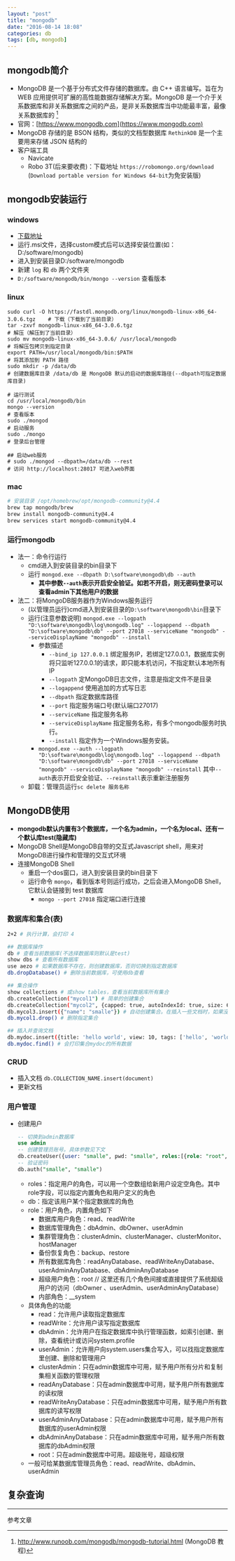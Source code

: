 ```yaml
---
layout: "post"
title: "mongodb"
date: "2016-08-14 18:08"
categories: db
tags: [db, mongodb]
---
```


## mongodb简介

- MongoDB 是一个基于分布式文件存储的数据库。由 C++ 语言编写。旨在为 WEB 应用提供可扩展的高性能数据存储解决方案。MongoDB 是一个介于关系数据库和非关系数据库之间的产品，是非关系数据库当中功能最丰富，最像关系数据库的 [^1]
- 官网：[https://www.mongodb.com](https://www.mongodb.com)
- MongoDB 存储的是 BSON 结构，类似的文档型数据库 `RethinkDB` 是一个主要用来存储 JSON 结构的
- 客户端工具
    - Navicate
    - Robo 3T(后来要收费)：下载地址 `https://robomongo.org/download` (`Download portable version for Windows 64-bit`为免安装版)

## mongodb安装运行

### windows

- [下载地址](https://www.mongodb.com/dr/fastdl.mongodb.org/win32/mongodb-win32-x86_64-2008plus-ssl-3.2.8-signed.msi/download)
- 运行.msi文件，选择custom模式后可以选择安装位置(如：D:/software/mongodb)
- 进入到安装目录D:/software/mongodb
- 新建 `log` 和 `db` 两个文件夹
- `D:/software/mongodb/bin/mongo --version` 查看版本

### linux

```shell
sudo curl -O https://fastdl.mongodb.org/linux/mongodb-linux-x86_64-3.0.6.tgz    # 下载（下载到了当前目录）
tar -zxvf mongodb-linux-x86_64-3.0.6.tgz                                        # 解压（解压到了当前目录）
sudo mv mongodb-linux-x86_64-3.0.6/ /usr/local/mongodb                          # 将解压包拷贝到指定目录
export PATH=/usr/local/mongodb/bin:$PATH                                        # 将其添加到 PATH 路径
sudo mkdir -p /data/db                                                          # 创建数据库目录 /data/db 是 MongoDB 默认的启动的数据库路径(--dbpath可指定数据库目录)

# 运行测试
cd /usr/local/mongodb/bin
mongo --version                                                                 # 查看版本
sudo ./mongod                                                                   # 启动服务
sudo ./mongo                                                                    # 登录后台管理

## 启动web服务
# sudo ./mongod --dbpath=/data/db --rest                                        # 访问 http://localhost:28017 可进入web界面
```

### mac

```bash
# 安装目录 /opt/homebrew/opt/mongodb-community@4.4
brew tap mongodb/brew
brew install mongodb-community@4.4
brew services start mongodb-community@4.4
```

### 运行mongodb

- 法一：命令行运行
  - cmd进入到安装目录的bin目录下
  - 运行 `mongod.exe --dbpath D:\software\mongodb\db --auth`
      - **其中参数`--auth`表示开启安全验证。如若不开启，则无密码登录可以查看admin下其他用户的数据**
- 法二：将MongoDB服务器作为Windows服务运行
    - (以管理员运行)cmd进入到安装目录的`D:\software\mongodb\bin`目录下
    - 运行(注意参数说明) `mongod.exe --logpath "D:\software\mongodb\log\mongodb.log" --logappend --dbpath "D:\software\mongodb\db" --port 27018 --serviceName "mongodb" --serviceDisplayName "mongodb" --install`
        - 参数描述
            - `--bind_ip 127.0.0.1`	绑定服务IP，若绑定127.0.0.1，数据库实例将只监听127.0.0.1的请求，即只能本机访问，不指定默认本地所有IP
            - `--logpath`	定MongoDB日志文件，注意是指定文件不是目录
            - `--logappend`	使用追加的方式写日志
            - `--dbpath`	指定数据库路径
            - `--port`	指定服务端口号(默认端口27017)
            - `--serviceName`	指定服务名称
            - `--serviceDisplayName`	指定服务名称，有多个mongodb服务时执行。
            - `--install`	指定作为一个Windows服务安装。
        - `mongod.exe --auth --logpath "D:\software\mongodb\log\mongodb.log" --logappend --dbpath "D:\software\mongodb\db" --port 27018 --serviceName "mongodb" --serviceDisplayName "mongodb" --reinstall` 其中`--auth`表示开启安全验证、`--reinstall`表示重新注册服务
    - 卸载：管理员运行`sc delete 服务名称`

## MongoDB使用

- **mongodb默认内置有3个数据库，一个名为admin，一个名为local、还有一个默认库test(隐藏库)**
- MongoDB Shell是MongoDB自带的交互式Javascript shell，用来对MongoDB进行操作和管理的交互式环境
- 连接MongoDB Shell
    - 重启一个dos窗口，进入到安装目录的bin目录下
    - 运行命令 `mongo`，看到版本号则运行成功，之后会进入MongoDB Shell，它默认会链接到 test 数据库
        - `mongo --port 27018` 指定端口进行连接

### 数据库和集合(表)

```bash
2+2 # 执行计算，会打印 4

## 数据库操作
db # 查看当前数据库(不选择数据库则默认是test)
show dbs # 查看所有数据库
use aezo # 如果数据库不存在，则创建数据库，否则切换到指定数据库
db.dropDatabase() # 删除当前数据库，可使用db查看

## 集合操作
show collections # 或show tables，查看当前数据库所有集合
db.createCollection("mycol1") # 简单的创建集合
db.createCollection("mycol2", {capped: true, autoIndexId: true, size: 6142800, max: 10000}) # 创建集合并指定参数。此时为创建固定集合(capped: true)，自动在 _id 字段创建索引(autoIndexId: true)，整个集合空间大小 6142800 KB, 文档最大个数为 10000 个
db.mycol3.insert({"name": "smalle"}) # 自动创建集合。在插入一些文档时，如果没有对应集合，MongoDB 会自动创建集合
db.mycol1.drop() # 删除指定集合

## 插入并查询文档
db.mydoc.insert({title: 'hello world', view: 10, tags: ['hello', 'world']}) # 插入成功会自动创建_id字段
db.mydoc.find() # 会打印集合mydoc的所有数据
```

### CRUD

- 插入文档 `db.COLLECTION_NAME.insert(document)`
- 更新文档


### 用户管理

- 创建用户

    ```sql
    -- 切换到admin数据库
    use admin
    -- 创建管理员账号。具体参数见下文
    db.createUser({user: "smalle", pwd: "smalle", roles:[{role: "root", db: "admin"}]})
    -- 验证密码
    db.auth("smalle", "smalle")
    ```
    - roles：指定用户的角色，可以用一个空数组给新用户设定空角色。其中role字段，可以指定内置角色和用户定义的角色
    - db：指定该用户某个指定数据库的角色
    - role：用户角色，内置角色如下
        - 数据库用户角色：read、readWrite
        - 数据库管理角色：dbAdmin、dbOwner、userAdmin
        - 集群管理角色：clusterAdmin、clusterManager、clusterMonitor、hostManager
        - 备份恢复角色：backup、restore
        - 所有数据库角色：readAnyDatabase、readWriteAnyDatabase、userAdminAnyDatabase、dbAdminAnyDatabase
        - 超级用户角色：root // 这里还有几个角色间接或直接提供了系统超级用户的访问（dbOwner 、userAdmin、userAdminAnyDatabase）
        - 内部角色：__system
    - 具体角色的功能
        - read：允许用户读取指定数据库
        - readWrite：允许用户读写指定数据库
        - dbAdmin：允许用户在指定数据库中执行管理函数，如索引创建、删除，查看统计或访问system.profile
        - userAdmin：允许用户向system.users集合写入，可以找指定数据库里创建、删除和管理用户
        - clusterAdmin：只在admin数据库中可用，赋予用户所有分片和复制集相关函数的管理权限
        - readAnyDatabase：只在admin数据库中可用，赋予用户所有数据库的读权限
        - readWriteAnyDatabase：只在admin数据库中可用，赋予用户所有数据库的读写权限
        - userAdminAnyDatabase：只在admin数据库中可用，赋予用户所有数据库的userAdmin权限
        - dbAdminAnyDatabase：只在admin数据库中可用，赋予用户所有数据库的dbAdmin权限
        - root：只在admin数据库中可用。超级账号，超级权限
    - 一般可给某数据库管理员角色：read、readWrite、dbAdmin、userAdmin

## 复杂查询







---

参考文章

[^1]: http://www.runoob.com/mongodb/mongodb-tutorial.html (MongoDB 教程)
